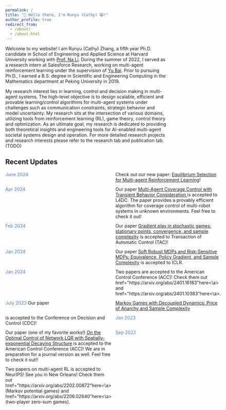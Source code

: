 ```yaml
---
permalink: /
title: "👋 Hello there, I'm Runyu (Cathy) 😸!"
author_profile: true
redirect_from: 
  - /about/
  - /about.html
---
```


Welcome to my website! I am Runyu (Cathy) Zhang, a fifth year Ph.D. candidate in School of Engineering and Applied Science at Harvard University working with [Prof. Na Li](https://nali.seas.harvard.edu/). During the summer of 2022, I served as a research intern at Salesforce Research, working on multi-agent reinforcement learning under the supervision of [Yu Bai](https://yubai.org/). Prior to pursuing Ph.D., I earned a B.S. degree in Scientific and Engineering Computing in the Mathematics department at Peking University in 2019. 

My research interest lies in learning, control and decision making in multi-agent systems. The high-level objective is to design scalable, efficient and provable learning/control algorithms for multi-agent systems under challenges such as communication constraints, strategic behavior and model uncertainty. My research sits at the intersection of various domains, utilizing tools from reinforcement learning (RL), game theory, control theory and optimization. As an ultimate goal, my research is dedicated to providing both theoretical insights and engineering tools for AI-enabled multi-agent societal systems design and operation. For more detailed research projects and research interests please refer to the research tab and publication tab. (TODO)



Recent Updates
----
<div style="display: grid; grid-template-columns: auto auto; gap: 12px;">
<span style="color: #4F81BD;">June 2024</span>  <span>Check out our new paper: <a href="https://arxiv.org/abs/2406.08844">Equilibrium Selection for Multi-agent Reinforcement Learning</a>!
</span>
<span style="color: #4F81BD;">Apr 2024</span>  <span>Our paper <a href="https://arxiv.org/abs/2404.05995">Multi-Agent Coverage Control with Transient Behavior Consideration
</a> is accepted to L4DC. The paper provides a provably efficient algorithm for coverage control of multi-robot systems in unknown environments. Feel free to check it out! 
</span>
<span style="color: #4F81BD;">Feb 2024</span>  <span>Our paper <a href="https://arxiv.org/abs/2106.00198">Gradient play in stochastic games: stationary points, convergence, and
sample complexity</a> is accepted to Transaction of Automatic Control (TAC)! 
</span>
<span style="color: #4F81BD;">Jan 2024</span>  <span>Our paper <a href="https://arxiv.org/abs/2306.11626">Soft Robust MDPs and Risk-Sensitive MDPs: Equivalence, Policy Gradient, and Sample Complexity</a> is accepted to ICLR.  
</span>
<span style="color: #4F81BD;">Jan 2024</span>  <span>Two papers are accepted to the American Control Conference (ACC)! Check them out <a> href="https://arxiv.org/abs/2401.16183"here<\a> and <a> href="https://arxiv.org/abs/2401.10383"here<\a>.
</span>
<span style="color: #4F81BD;">July 2023</span>  <span> Our paper  <a href="https://arxiv.org/abs/2304.03840">Markov Games with Decoupled Dynamics: Price of Anarchy and Sample Complexity
</a> is accepted to the Conference on Decision and Control (CDC)!
</span>
<span style="color: #4F81BD;">Jan 2023</span>  <span> Our paper (one of my favorite works!) <a href="https://arxiv.org/abs/2209.14376">On the Optimal Control of Network LQR with Spatially-exponential Decaying
Structure</a> is accepted to the American Control Conference (ACC)! We are in preparation for a journal version as well. Feel free to check it out!!
</span>
<span style="color: #4F81BD;">Sep 2022</span>  <span> Two papers on multi-agent RL is accepted to NeurIPS! See you in New Orleans! Check them out <a> href="https://arxiv.org/abs/2202.00872"here<\a> (Markov potential games) and <a> href="https://arxiv.org/abs/2206.02640"here<\a> (two-player zero-sum games).
</span>
</div>



